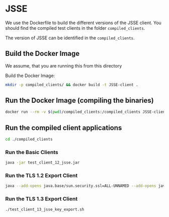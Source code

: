 # JSSE

We use the Dockerfile to build the different versions of the JSSE client.
You should find the compiled test clients in the folder `compiled_clients`.

The version of JSSE can be identified in the `compiled_clients`.

## Build the Docker Image

We assume, that you are running this from this directory

Build the Docker Image:
```bash
mkdir -p compiled_clients/ && docker build -t JSSE-client .
```

## Run the Docker Image (compiling the binaries)

```bash
docker run --rm -v $(pwd)/compiled_clients:/compiled_clients JSSE-client
```

## Run the compiled client applications
```bash
cd ./compiled_clients
```

### Run the Basic Clients
```bash
java -jar test_client_12_jsse.jar
```

### Run the TLS 1.2 Export Client
```bash
java --add-opens java.base/sun.security.ssl=ALL-UNNAMED --add-opens java.base/java.lang=ALL-UNNAMED -jar test_client_12_jsse_key_export.jar
```

### Run the TLS 1.3 Export Client
```bash
./test_client_13_jsse_key_export.sh
```